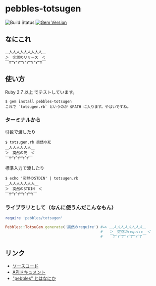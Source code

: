 # pebbles-totsugen

![Build Status](https://github.com/kachick/pebbles-totsugen/actions/workflows/test_behaviors.yml/badge.svg?branch=main)
[![Gem Version](https://badge.fury.io/rb/pebbles-totsugen.svg)](http://badge.fury.io/rb/pebbles-totsugen)

## なにこれ

```plaintext
＿人人人人人人人人人＿
＞　突然のリリース　＜
￣Y^Y^Y^Y^Y^Y^Y^Y￣
```

## 使い方

Ruby 2.7 以上 でテストしています。

```console
$ gem install pebbles-totsugen
これで `totsugen.rb` というのが $PATH に入ります。やばいですね。
```

### ターミナルから

引数で渡したり

```console
$ totsugen.rb 突然の死
＿人人人人人人＿
＞　突然の死　＜
￣Y^Y^Y^Y^Y￣
```

標準入力で渡したり

```console
$ echo '突然のSTDIN' | totsugen.rb
＿人人人人人人人＿
＞　突然のSTDIN　＜
￣Y^Y^Y^Y^Y^Y￣
```

### ライブラリとして（なんに使うんだこんなもん）

```ruby
require 'pebbles/totsugen'

Pebbles::TotsuGen.generate('突然のrequire') #=> ＿人人人人人人人人＿
                                           #   ＞　突然のrequire　＜
                                           #   ￣Y^Y^Y^Y^Y^Y^Y￣

```

## リンク

* [ソースコード](https://github.com/kachick/pebbles-totsugen)
* [APIドキュメント](https://kachick.github.io/pebbles-totsugen/)
* ["pebbles" とはなにか](https://randd.kwappa.net/2010/12/19/192/)
